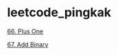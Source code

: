 # leetcode_pingkak

[66. Plus One](https://github.com/WasabiPingKak/leetcode_pingkak/blob/main/Problems/66%20-%20Plus%20One.md)

[67. Add Binary](https://github.com/WasabiPingKak/leetcode_pingkak/blob/main/Problems/67%20-%20Add%20Binary.md)
